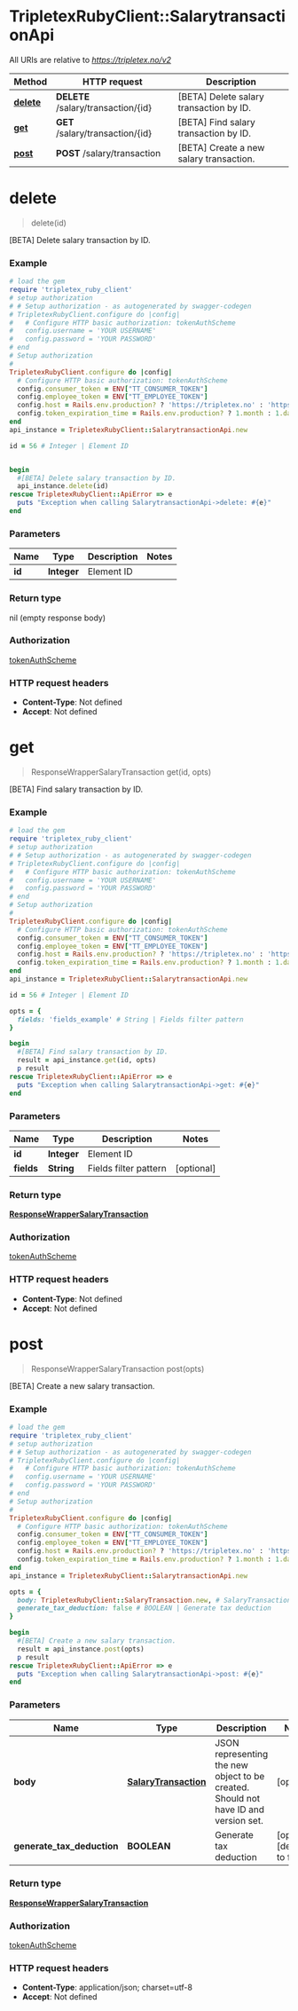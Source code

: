# TripletexRubyClient::SalarytransactionApi

All URIs are relative to *https://tripletex.no/v2*

Method | HTTP request | Description
------------- | ------------- | -------------
[**delete**](SalarytransactionApi.md#delete) | **DELETE** /salary/transaction/{id} | [BETA] Delete salary transaction by ID.
[**get**](SalarytransactionApi.md#get) | **GET** /salary/transaction/{id} | [BETA] Find salary transaction by ID.
[**post**](SalarytransactionApi.md#post) | **POST** /salary/transaction | [BETA] Create a new salary transaction.


# **delete**
> delete(id)

[BETA] Delete salary transaction by ID.



### Example
```ruby
# load the gem
require 'tripletex_ruby_client'
# setup authorization
# # Setup authorization - as autogenerated by swagger-codegen
# TripletexRubyClient.configure do |config|
#   # Configure HTTP basic authorization: tokenAuthScheme
#   config.username = 'YOUR USERNAME'
#   config.password = 'YOUR PASSWORD'
# end
# Setup authorization
# 
TripletexRubyClient.configure do |config|
  # Configure HTTP basic authorization: tokenAuthScheme
  config.consumer_token = ENV["TT_CONSUMER_TOKEN"]
  config.employee_token = ENV["TT_EMPLOYEE_TOKEN"]
  config.host = Rails.env.production? ? 'https://tripletex.no' : 'https://api.tripletex.io'
  config.token_expiration_time = Rails.env.production? ? 1.month : 1.day
end
api_instance = TripletexRubyClient::SalarytransactionApi.new

id = 56 # Integer | Element ID


begin
  #[BETA] Delete salary transaction by ID.
  api_instance.delete(id)
rescue TripletexRubyClient::ApiError => e
  puts "Exception when calling SalarytransactionApi->delete: #{e}"
end
```

### Parameters

Name | Type | Description  | Notes
------------- | ------------- | ------------- | -------------
 **id** | **Integer**| Element ID | 

### Return type

nil (empty response body)

### Authorization

[tokenAuthScheme](../README.md#tokenAuthScheme)

### HTTP request headers

 - **Content-Type**: Not defined
 - **Accept**: Not defined



# **get**
> ResponseWrapperSalaryTransaction get(id, opts)

[BETA] Find salary transaction by ID.



### Example
```ruby
# load the gem
require 'tripletex_ruby_client'
# setup authorization
# # Setup authorization - as autogenerated by swagger-codegen
# TripletexRubyClient.configure do |config|
#   # Configure HTTP basic authorization: tokenAuthScheme
#   config.username = 'YOUR USERNAME'
#   config.password = 'YOUR PASSWORD'
# end
# Setup authorization
# 
TripletexRubyClient.configure do |config|
  # Configure HTTP basic authorization: tokenAuthScheme
  config.consumer_token = ENV["TT_CONSUMER_TOKEN"]
  config.employee_token = ENV["TT_EMPLOYEE_TOKEN"]
  config.host = Rails.env.production? ? 'https://tripletex.no' : 'https://api.tripletex.io'
  config.token_expiration_time = Rails.env.production? ? 1.month : 1.day
end
api_instance = TripletexRubyClient::SalarytransactionApi.new

id = 56 # Integer | Element ID

opts = { 
  fields: 'fields_example' # String | Fields filter pattern
}

begin
  #[BETA] Find salary transaction by ID.
  result = api_instance.get(id, opts)
  p result
rescue TripletexRubyClient::ApiError => e
  puts "Exception when calling SalarytransactionApi->get: #{e}"
end
```

### Parameters

Name | Type | Description  | Notes
------------- | ------------- | ------------- | -------------
 **id** | **Integer**| Element ID | 
 **fields** | **String**| Fields filter pattern | [optional] 

### Return type

[**ResponseWrapperSalaryTransaction**](ResponseWrapperSalaryTransaction.md)

### Authorization

[tokenAuthScheme](../README.md#tokenAuthScheme)

### HTTP request headers

 - **Content-Type**: Not defined
 - **Accept**: Not defined



# **post**
> ResponseWrapperSalaryTransaction post(opts)

[BETA] Create a new salary transaction.



### Example
```ruby
# load the gem
require 'tripletex_ruby_client'
# setup authorization
# # Setup authorization - as autogenerated by swagger-codegen
# TripletexRubyClient.configure do |config|
#   # Configure HTTP basic authorization: tokenAuthScheme
#   config.username = 'YOUR USERNAME'
#   config.password = 'YOUR PASSWORD'
# end
# Setup authorization
# 
TripletexRubyClient.configure do |config|
  # Configure HTTP basic authorization: tokenAuthScheme
  config.consumer_token = ENV["TT_CONSUMER_TOKEN"]
  config.employee_token = ENV["TT_EMPLOYEE_TOKEN"]
  config.host = Rails.env.production? ? 'https://tripletex.no' : 'https://api.tripletex.io'
  config.token_expiration_time = Rails.env.production? ? 1.month : 1.day
end
api_instance = TripletexRubyClient::SalarytransactionApi.new

opts = { 
  body: TripletexRubyClient::SalaryTransaction.new, # SalaryTransaction | JSON representing the new object to be created. Should not have ID and version set.
  generate_tax_deduction: false # BOOLEAN | Generate tax deduction
}

begin
  #[BETA] Create a new salary transaction.
  result = api_instance.post(opts)
  p result
rescue TripletexRubyClient::ApiError => e
  puts "Exception when calling SalarytransactionApi->post: #{e}"
end
```

### Parameters

Name | Type | Description  | Notes
------------- | ------------- | ------------- | -------------
 **body** | [**SalaryTransaction**](SalaryTransaction.md)| JSON representing the new object to be created. Should not have ID and version set. | [optional] 
 **generate_tax_deduction** | **BOOLEAN**| Generate tax deduction | [optional] [default to false]

### Return type

[**ResponseWrapperSalaryTransaction**](ResponseWrapperSalaryTransaction.md)

### Authorization

[tokenAuthScheme](../README.md#tokenAuthScheme)

### HTTP request headers

 - **Content-Type**: application/json; charset=utf-8
 - **Accept**: Not defined



